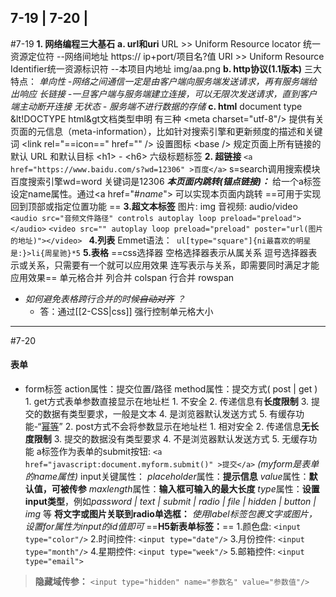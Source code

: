 ## 7-19 | 7-20 | 
#7-19
**1. 网络编程三大基石**
	**a. url和uri**
		URL >> Uniform Resource locator 统一资源定位符 --网络间地址 
		https:// ip+port/项目名?值 
		URI >> Uniform Resource Identifier统一资源标识符 --本项目内地址
		img/aa.png
	**b. http协议(1.1版本)**
		三大特点：
		*单向性  -网络之间通信一定是由客户端向服务端发送请求，再有服务端给出响应
		长链接  -一旦客户端与服务端建立连接，可以无限次发送请求，直到客户端主动断开连接
		无状态 - 服务端不进行数据的存储* 
	**c. html**
		document type  &lt!DOCTYPE html&gt文档类型申明 有三种
		\<meta charset="utf-8"/\> 提供有关页面的元信息（meta-information），比如针对搜索引擎和更新频度的描述和关键词
		\<link rel="==icon==" href="" /\> 设置图标
		\<base /\>   规定页面上所有链接的默认 URL 和默认目标
		\<h1\> - \<h6\>  六级标题标签
**2. 超链接**
	`<a href="https://www.baidu.com/s?wd=12306" >百度</a>`
	s=search调用搜索模块  百度搜索引擎wd=word 关键词是12306 
	***本页面内跳转(锚点链接)：*** 
		 给一个a标签设定name属性。通过\<a href="#*name*"\> 可以实现本页面内跳转  ==可用于实现回到顶部或指定位置功能 ==
**3.超文本标签**
	图片:  img
	音视频: audio/video
	`<audio src="音频文件路径" controls autoplay loop preload="preload"></audio>`
	`<video src="" autoplay loop preload="preload" poster="url(图片的地址)"></video> `
**4.列表**
	Emmet语法：` ul[type="square"]{ni最喜欢的明星是:}>li{周星驰}*5`
**5.表格**
	==css选择器 空格选择器表示从属关系  逗号选择器表示或关系，只需要有一个就可以应用效果 连写表示与关系，即需要同时满足才能应用效果==
	单元格合并  列合并 colspan  行合并 rowspan
- *如何避免表格跨行合并的时候~~自动对齐~~ ？*
	- 答：通过[[2-CSS|css]] 强行控制单元格大小

---
#7-20
#### 表单
- form标签
	   action属性：提交位置/路径
	   method属性：提交方式( post | get )
			 1. get方式表单参数直接显示在地址栏 
				 1. 不安全 
				 2. 传递信息有**长度限制** 
				 3. 提交的数据有类型要求，一般是文本 
				 4. 是浏览器默认发送方式 
				 5. 有缓存功能-“[幂等](https://developer.mozilla.org/zh-CN/docs/Glossary/Idempotent)”
			 2. post方式不会将参数显示在地址栏 
				 1. 相对安全 
				 2. 传递信息**无长度限制** 
				 3. 提交的数据没有类型要求 
				 4. 不是浏览器默认发送方式
				 5. 无缓存功能
	   a标签作为表单的submit按钮: 
		`<a href="javascript:document.myform.submit()" >提交</a>`
		*(myform是表单的name属性)*
	   input关键属性：
		 *placeholder*属性：**提示信息**
		 *value*属性：**默认值，可被传参**
		 *maxlength*属性：**输入框可输入的最大长度**
		 *type*属性：**设置input类型**，例如*password | text | submit | radio | file | hidden | button | img* 等
	 **将文字或图片关联到radio单选框：**
		 *使用label标签包裹文字或图片，设置for属性为input的id值即可*
	 ==**H5新表单标签：**==
		1.颜色盘: `<input type="color"/>`
		2.时间控件: `<input type="date"/>`
		3.月份控件: `<input type="month"/>`
		4.星期控件: `<input type="week"/>`
		5.邮箱控件: `<input type="email">`
>**隐藏域传参：**
>`<input type="hidden" name="参数名" value="参数值"/>`
